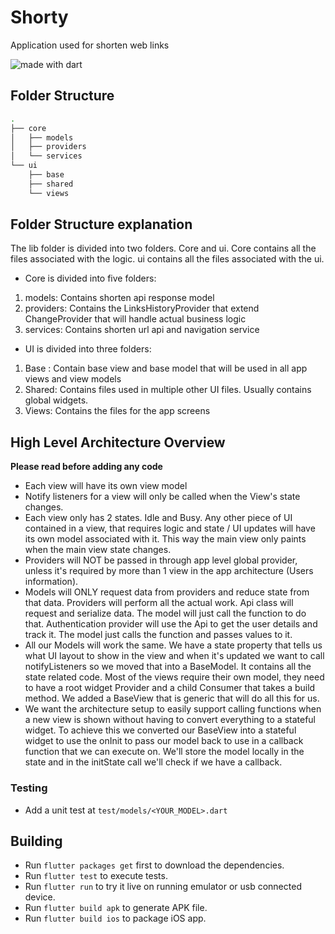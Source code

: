 # Shorty
Application used for shorten web links 

<img src="https://img.shields.io/badge/made%20with-dart-blue.svg" alt="made with dart">


## Folder Structure
```bash
.
├── core
│   ├── models
│   ├── providers
│   └── services
└── ui
    ├── base
    ├── shared
    └── views
```

## Folder Structure explanation
The lib folder is divided into two folders. Core and ui. Core contains all the files associated with the logic. ui contains all the files associated with the ui. 

- Core is divided into five folders:
1. models: Contains shorten api response model 
2. providers: Contains the LinksHistoryProvider that extend ChangeProvider that will handle actual business logic
3. services: Contains shorten url api and navigation service 

- UI is divided into three folders:
1. Base : Contain base view and base model that will be used in all app views and view models 
1. Shared: Contains files used in multiple other UI files. Usually contains global widgets.
2. Views: Contains the files for the app screens

## High Level Architecture Overview
**Please read before adding any code**
- Each view will have its own view model
- Notify listeners for a view will only be called when the View's state changes.
- Each view only has 2 states. Idle and Busy. Any other piece of UI contained in a view, that requires logic and state / UI updates will have its own model associated with it. This way the main view only paints when the main view state changes.
- Providers will NOT be passed in through app level global provider, unless it's required by more than 1 view in the app architecture (Users information).
- Models will ONLY request data from providers and reduce state from that data.
Providers will perform all the actual work. Api class will request and serialize data. The model will just call the function to do that. Authentication provider will use the Api to get the user details and track it. The model just calls the function and passes values to it.
- All our Models will work the same. We have a state property that tells us what UI layout to show in the view and when it's updated we want to call notifyListeners so we moved that into a BaseModel. It contains all the state related code.
Most of the views require their own model, they need to have a root widget Provider and a child Consumer that takes a build method. We added a BaseView that is generic that will do all this for us. 
- We want the architecture setup to easily support calling functions when a new view is shown without having to convert everything to a stateful widget. To achieve this we converted our BaseView into a stateful widget to use the onInit to pass our model back to use in a callback function that we can execute on. We'll store the model locally in the state and in the initState call we'll check if we have a callback.

### Testing
- Add a unit test at `test/models/<YOUR_MODEL>.dart`

## Building ##
  - Run `flutter packages get` first to download the dependencies.
  - Run `flutter test` to execute tests.
  - Run `flutter run` to try it live on running emulator or usb connected device.
  - Run `flutter build apk` to generate APK file.
  - Run `flutter build ios` to package iOS app.
